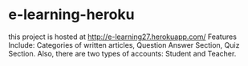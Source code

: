 # e-learning-heroku
this project is hosted at http://e-learning27.herokuapp.com/
Features Include: Categories of written articles, Question Answer Section, Quiz Section. Also, there are two types of accounts: Student and Teacher.

